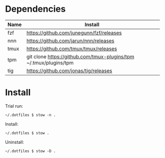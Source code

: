 # Dependencies

| Name  | Install                                                            |
| ----- | ------------------------------------------------------------------ |
| fzf   | https://github.com/junegunn/fzf/releases                           |
| nnn   | https://github.com/jarun/nnn/releases                              |
| tmux  | https://github.com/tmux/tmux/releases                              |
| tpm   | git clone https://github.com/tmux-plugins/tpm \~/.tmux/plugins/tpm |
| tig   | https://github.com/jonas/tig/releases                              |

# Install

Trial run:

``` console
~/.dotfiles $ stow -n .
```

Install:

``` console
~/.dotfiles $ stow .
```

Uninstall:

``` console
~/.dotfiles $ stow -D .
```

